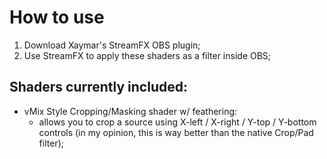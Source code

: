 # How to use
1. Download Xaymar's StreamFX OBS plugin;
2. Use StreamFX to apply these shaders as a filter inside OBS;

## Shaders currently included:

 - vMix Style Cropping/Masking shader w/ feathering:
	 - allows you to crop a source using X-left / X-right / Y-top / Y-bottom controls (in my opinion, this is way better than the native Crop/Pad filter);

